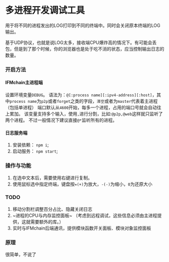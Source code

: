 # 多进程开发调试工具

用于将不同的进程发出的LOG打印到不同的终端中。同时会关闭原本终端的LOG输出。

基于UDP协议，也就是说LOG太多，接收端CPU爆炸高的情况下。有可能会丢包，但是到了那个时候，你的浏览器也是处于吃不消的状态，应当控制输出日志的数量。


### 开启方法

#### IFMchain主进程端
设置环境变量`DEBUG`。
语法为：`@[:process name][:ipv4-address][:host]`，其中`process name`为`p2p`或者`forget`之类的字段，`滞空`或者为`master`代表着主进程（包括单进程）
端口默认从`4600`开始，每多一个进程，占用的端口号就会自动往上累加。
该变量支持多个输入，使用`,`进行分割，比如:`@p2p,@web`这样就只监听了两个进程。
不过一般情况下建议直接`@*`监听所有的进程。

#### 日志服务端

1. 安装依赖： `npm i`;
1. 启动服务： `npm start`;


### 操作与功能

1. 在选中文本后，需要使用右键进行复制。
1. 使用鼠标选中指定终端，键盘按`=(+)`为放大，`-(-)`为缩小，`0`为还原大小

### TODO 
1. 移动分割栏调整百分占比、隐藏关闭日志
1. ~进程的CPU与内存监控面板~ （考虑到远程调试，这些信息必须由主进程提供，这就需要额外的库。）
1. 实时与IFMchain后端通讯，提供模块函数开关面板、模块对象监控面板

### 原理
很简单，不说了
